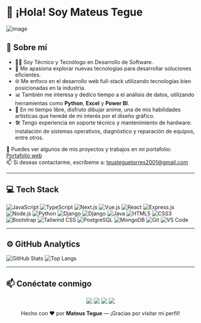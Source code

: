# 👋 ¡Hola! Soy Mateus Tegue 
![image](https://github.com/user-attachments/assets/0d29c595-9f0f-44b9-b171-7f7f3e6e4fa9)

## 🌱 Sobre mí
- 👨‍💻 Soy Técnico y Tecnólogo en Desarrollo de Software.  
- 🚀 Me apasiona explorar nuevas tecnologías para desarrollar soluciones eficientes.
- 🌐 Me enfoco en el desarrollo web full-stack utilizando tecnologías bien posicionadas en la industria.
- 📊 También me interesa y dedico tiempo a el análisis de datos, utilizando herramientas como **Python**, **Excel** y **Power BI**.
- 🎨 En mi tiempo libre, disfruto dibujar anime, una de mis habilidades artísticas que heredé de mi interés por el diseño gráfico.
- 🛠️ Tengo experiencia en soporte técnico y mantenimiento de hardware: instalación de sistemas operativos, diagnóstico y reparación de equipos, entre otros.

📎 Puedes ver algunos de mis proyectos y trabajos en mi portafolio: [Portafolio web](https://web-production-40bff.up.railway.app/)  
📫 Si deseas contactarme, escríbeme a: teusteguetorres2001@gmail.com

---
## 💻 Tech Stack

![JavaScript](https://img.shields.io/badge/JavaScript-%23F7DF1E.svg?logo=javascript&logoColor=black)
![TypeScript](https://img.shields.io/badge/TypeScript-%23007ACC.svg?logo=typescript&logoColor=white)
![Next.js](https://img.shields.io/badge/Next.js-000000?logo=nextdotjs&logoColor=white)
![Vue.js](https://img.shields.io/badge/Vue.js-35495E?logo=vue.js&logoColor=4FC08D)
![React](https://img.shields.io/badge/React-%2320232a.svg?logo=react&logoColor=%2361DAFB)
![Express.js](https://img.shields.io/badge/Express.js-404D59?logo=express&logoColor=white)
![Node.js](https://img.shields.io/badge/Node.js-339933?logo=node.js&logoColor=white)
![Python](https://img.shields.io/badge/Python-3670A0?logo=python&logoColor=ffdd54)
![Django](https://img.shields.io/badge/Django-092E20?logo=django&logoColor=white)
![Django](https://img.shields.io/badge/DRF-REST%20Framework-cc3333?logo=django&logoColor=white)
![Java](https://img.shields.io/badge/Java-ED8B00?logo=java&logoColor=white)
![HTML5](https://img.shields.io/badge/HTML5-E34F26?logo=html5&logoColor=white)
![CSS3](https://img.shields.io/badge/CSS3-1572B6?logo=css3&logoColor=white)
![Bootstrap](https://img.shields.io/badge/Bootstrap-7952B3?logo=bootstrap&logoColor=white)
![Tailwind CSS](https://img.shields.io/badge/TailwindCSS-38B2AC?logo=tailwind-css&logoColor=white)
![PostgreSQL](https://img.shields.io/badge/PostgreSQL-316192?logo=postgresql&logoColor=white)
![MongoDB](https://img.shields.io/badge/MongoDB-47A248?logo=mongodb&logoColor=white)
![Git](https://img.shields.io/badge/Git-F05032?logo=git&logoColor=white)
![VS Code](https://img.shields.io/badge/VS%20Code-007ACC?logo=visual-studio-code&logoColor=white)

---
## ⚙️ GitHub Analytics

![GitHub Stats](https://github-readme-stats.vercel.app/api?username=MateusTegue&show_icons=true&theme=radical)
![Top Langs](https://github-readme-stats.vercel.app/api/top-langs/?username=MateusTegue&layout=compact&theme=radical)

---
## 📫 Conéctate conmigo
<p align="center">
  <a href="mailto:teusteguetorres2001@gmail.com"><img src="https://img.shields.io/badge/Gmail-D14836?style=for-the-badge&logo=gmail&logoColor=white" /></a>
  <a href="https://www.linkedin.com/in/mateus-tegue/"><img src="https://img.shields.io/badge/LinkedIn-0A66C2?style=for-the-badge&logo=linkedin&logoColor=white" /></a>
  <a href="https://github.com/MateusTegue"><img src="https://img.shields.io/badge/GitHub-181717?style=for-the-badge&logo=github&logoColor=white" /></a>
  <a href="https://web-production-40bff.up.railway.app/"><img src="https://img.shields.io/badge/Portafolio-24292E?style=for-the-badge&logo=vercel&logoColor=white" /></a>
</p>



<p align="center">
  Hecho con ❤️ por <strong>Mateus Tegue</strong> — ¡Gracias por visitar mi perfil!
</p>

